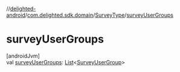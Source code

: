 //[delighted-android](../../../index.md)/[com.delighted.sdk.domain](../index.md)/[SurveyType](index.md)/[surveyUserGroups](survey-user-groups.md)

# surveyUserGroups

[androidJvm]\
val [surveyUserGroups](survey-user-groups.md): [List](https://kotlinlang.org/api/latest/jvm/stdlib/kotlin.collections/-list/index.html)&lt;[SurveyUserGroup](../-survey-user-group/index.md)&gt;
